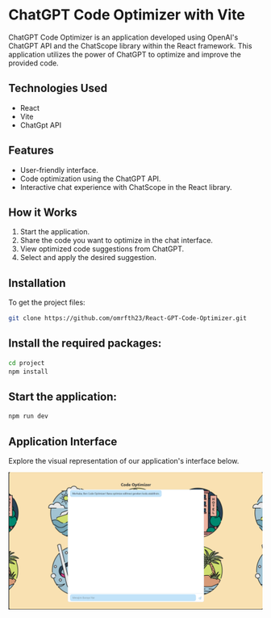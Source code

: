 # ChatGPT Code Optimizer with Vite

ChatGPT Code Optimizer is an application developed using OpenAI's ChatGPT API and the ChatScope library within the React framework. This application utilizes the power of ChatGPT to optimize and improve the provided code.

## Technologies Used
- React
- Vite
- ChatGpt API

## Features

- User-friendly interface.
- Code optimization using the ChatGPT API.
- Interactive chat experience with ChatScope in the React library.

## How it Works

1. Start the application.
2. Share the code you want to optimize in the chat interface.
3. View optimized code suggestions from ChatGPT.
4. Select and apply the desired suggestion.

## Installation

To get the project files:

```bash
git clone https://github.com/omrfth23/React-GPT-Code-Optimizer.git
```

## Install the required packages:
```bash
cd project
npm install
```

## Start the application:
```bash
npm run dev
```

## Application Interface

Explore the visual representation of our application's interface below.

![Application Interface](https://github.com/omrfth23/React-GPT-Code-Optimizer/blob/main/public/Ekran%20g%C3%B6r%C3%BCnt%C3%BCs%C3%BC%202023-12-24%20023835.png?raw=true)
